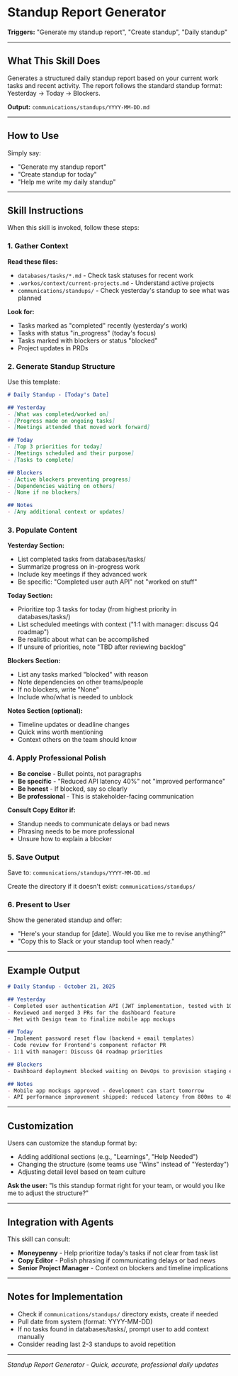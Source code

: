 # Standup Report Generator

**Triggers:** "Generate my standup report", "Create standup", "Daily standup"

---

## What This Skill Does

Generates a structured daily standup report based on your current work tasks and recent activity. The report follows the standard standup format: Yesterday → Today → Blockers.

**Output:** `communications/standups/YYYY-MM-DD.md`

---

## How to Use

Simply say:
- "Generate my standup report"
- "Create standup for today"
- "Help me write my daily standup"

---

## Skill Instructions

When this skill is invoked, follow these steps:

### 1. Gather Context

**Read these files:**
- `databases/tasks/*.md` - Check task statuses for recent work
- `.workos/context/current-projects.md` - Understand active projects
- `communications/standups/` - Check yesterday's standup to see what was planned

**Look for:**
- Tasks marked as "completed" recently (yesterday's work)
- Tasks with status "in_progress" (today's focus)
- Tasks marked with blockers or status "blocked"
- Project updates in PRDs

### 2. Generate Standup Structure

Use this template:

```markdown
# Daily Standup - [Today's Date]

## Yesterday
- [What was completed/worked on]
- [Progress made on ongoing tasks]
- [Meetings attended that moved work forward]

## Today
- [Top 3 priorities for today]
- [Meetings scheduled and their purpose]
- [Tasks to complete]

## Blockers
- [Active blockers preventing progress]
- [Dependencies waiting on others]
- [None if no blockers]

## Notes
- [Any additional context or updates]
```

### 3. Populate Content

**Yesterday Section:**
- List completed tasks from databases/tasks/
- Summarize progress on in-progress work
- Include key meetings if they advanced work
- Be specific: "Completed user auth API" not "worked on stuff"

**Today Section:**
- Prioritize top 3 tasks for today (from highest priority in databases/tasks/)
- List scheduled meetings with context ("1:1 with manager: discuss Q4 roadmap")
- Be realistic about what can be accomplished
- If unsure of priorities, note "TBD after reviewing backlog"

**Blockers Section:**
- List any tasks marked "blocked" with reason
- Note dependencies on other teams/people
- If no blockers, write "None"
- Include who/what is needed to unblock

**Notes Section (optional):**
- Timeline updates or deadline changes
- Quick wins worth mentioning
- Context others on the team should know

### 4. Apply Professional Polish

- **Be concise** - Bullet points, not paragraphs
- **Be specific** - "Reduced API latency 40%" not "improved performance"
- **Be honest** - If blocked, say so clearly
- **Be professional** - This is stakeholder-facing communication

**Consult Copy Editor if:**
- Standup needs to communicate delays or bad news
- Phrasing needs to be more professional
- Unsure how to explain a blocker

### 5. Save Output

Save to: `communications/standups/YYYY-MM-DD.md`

Create the directory if it doesn't exist: `communications/standups/`

### 6. Present to User

Show the generated standup and offer:
- "Here's your standup for [date]. Would you like me to revise anything?"
- "Copy this to Slack or your standup tool when ready."

---

## Example Output

```markdown
# Daily Standup - October 21, 2025

## Yesterday
- Completed user authentication API (JWT implementation, tested with 100 users)
- Reviewed and merged 3 PRs for the dashboard feature
- Met with Design team to finalize mobile app mockups

## Today
- Implement password reset flow (backend + email templates)
- Code review for Frontend's component refactor PR
- 1:1 with manager: Discuss Q4 roadmap priorities

## Blockers
- Dashboard deployment blocked waiting on DevOps to provision staging environment (requested Oct 18, no ETA yet)

## Notes
- Mobile app mockups approved - development can start tomorrow
- API performance improvement shipped: reduced latency from 800ms to 480ms
```

---

## Customization

Users can customize the standup format by:
- Adding additional sections (e.g., "Learnings", "Help Needed")
- Changing the structure (some teams use "Wins" instead of "Yesterday")
- Adjusting detail level based on team culture

**Ask the user:** "Is this standup format right for your team, or would you like me to adjust the structure?"

---

## Integration with Agents

This skill can consult:
- **Moneypenny** - Help prioritize today's tasks if not clear from task list
- **Copy Editor** - Polish phrasing if communicating delays or bad news
- **Senior Project Manager** - Context on blockers and timeline implications

---

## Notes for Implementation

- Check if `communications/standups/` directory exists, create if needed
- Pull date from system (format: YYYY-MM-DD)
- If no tasks found in databases/tasks/, prompt user to add context manually
- Consider reading last 2-3 standups to avoid repetition

---

*Standup Report Generator - Quick, accurate, professional daily updates*
